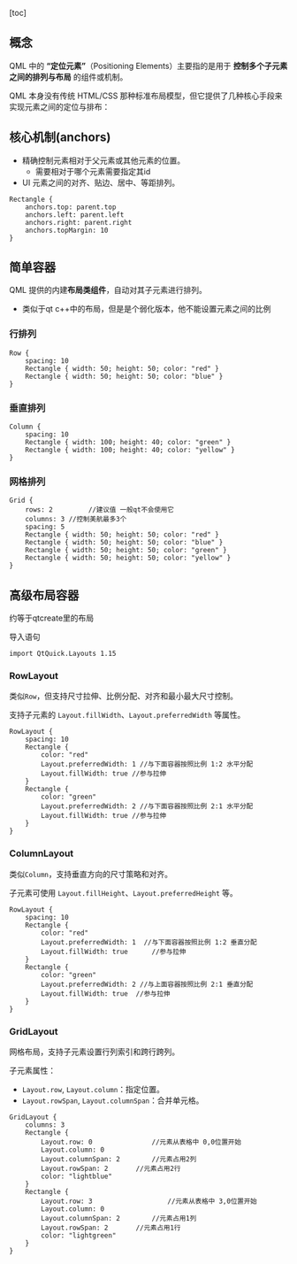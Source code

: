 [toc]

## 概念

QML 中的 **“定位元素”**（Positioning Elements）主要指的是用于 **控制多个子元素之间的排列与布局** 的组件或机制。

QML 本身没有传统 HTML/CSS 那种标准布局模型，但它提供了几种核心手段来实现元素之间的定位与排布：

## 核心机制(anchors)

* 精确控制元素相对于父元素或其他元素的位置。
  * 需要相对于哪个元素需要指定其id
* UI 元素之间的对齐、贴边、居中、等距排列。

```
Rectangle {
    anchors.top: parent.top
    anchors.left: parent.left
    anchors.right: parent.right
    anchors.topMargin: 10
}
```

## 简单容器

QML 提供的内建**布局类组件**，自动对其子元素进行排列。

* 类似于qt c++中的布局，但是是个弱化版本，他不能设置元素之间的比例

### 行排列

```
Row {
    spacing: 10
    Rectangle { width: 50; height: 50; color: "red" }
    Rectangle { width: 50; height: 50; color: "blue" }
}
```

### 垂直排列

```
Column {
    spacing: 10
    Rectangle { width: 100; height: 40; color: "green" }
    Rectangle { width: 100; height: 40; color: "yellow" }
}
```

### 网格排列

```
Grid {
    rows: 2			//建议值 一般qt不会使用它
    columns: 3 //控制美航最多3个
    spacing: 5
    Rectangle { width: 50; height: 50; color: "red" }
    Rectangle { width: 50; height: 50; color: "blue" }
    Rectangle { width: 50; height: 50; color: "green" }
    Rectangle { width: 50; height: 50; color: "yellow" }
}
```

## 高级布局容器

约等于qtcreate里的布局

导入语句

```
import QtQuick.Layouts 1.15
```

### RowLayout

类似`Row`，但支持尺寸拉伸、比例分配、对齐和最小最大尺寸控制。

支持子元素的 `Layout.fillWidth`、`Layout.preferredWidth` 等属性。

```
RowLayout {
    spacing: 10
    Rectangle {
        color: "red"
        Layout.preferredWidth: 1 //与下面容器按照比例 1:2 水平分配
        Layout.fillWidth: true //参与拉伸
    }
    Rectangle {
        color: "green"
        Layout.preferredWidth: 2 //与下面容器按照比例 2:1 水平分配
        Layout.fillWidth: true //参与拉伸
    }
}
```

### ColumnLayout

类似`Column`，支持垂直方向的尺寸策略和对齐。

子元素可使用 `Layout.fillHeight`、`Layout.preferredHeight` 等。

```
RowLayout {
    spacing: 10
    Rectangle {
        color: "red"
        Layout.preferredWidth: 1  //与下面容器按照比例 1:2 垂直分配
        Layout.fillWidth: true		//参与拉伸
    }
    Rectangle {
        color: "green"
        Layout.preferredWidth: 2 //与上面容器按照比例 2:1 垂直分配
        Layout.fillWidth: true	//参与拉伸
    }
}
```



### GridLayout

网格布局，支持子元素设置行列索引和跨行跨列。

子元素属性：

- `Layout.row`, `Layout.column`：指定位置。
- `Layout.rowSpan`, `Layout.columnSpan`：合并单元格。

```
GridLayout {
    columns: 3
    Rectangle {
        Layout.row: 0				//元素从表格中 0,0位置开始
        Layout.column: 0
        Layout.columnSpan: 2		//元素占用2列
        Layout.rowSpan: 2		//元素占用2行
        color: "lightblue"
    }
    Rectangle {
        Layout.row: 3					//元素从表格中 3,0位置开始
        Layout.column: 0
        Layout.columnSpan: 2		//元素占用1列
        Layout.rowSpan: 2		//元素占用1行
        color: "lightgreen"
    }
}
```

